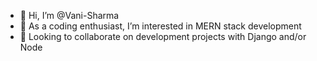 - 👋 Hi, I’m @Vani-Sharma
- 👀 As a coding enthusiast, I’m interested in MERN stack development
- 💞️ Looking to collaborate on development projects with Django and/or Node

<!---
Vani-Sharma/Vani-Sharma is a ✨ special ✨ repository because its `README.md` (this file) appears on your GitHub profile.
You can click the Preview link to take a look at your changes.
--->
